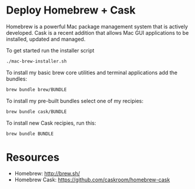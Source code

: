 # Deploy Homebrew + Cask

Homebrew is a powerful Mac package management system that is actively developed.  Cask is a recent addition that allows Mac GUI applications to be installed, updated and managed.

To get started run the installer script
```bash
./mac-brew-installer.sh
```

To install my basic brew core utilities and terminal applications add the bundles:
```bash
brew bundle brew/BUNDLE
```

To install my pre-built bundles select one of my recipies:
```bash
brew bundle cask/BUNDLE
```

To install new Cask recipies, run this:
```bash
brew bundle BUNDLE
```
# Resources
* Homebrew: http://brew.sh/
* Homebrew Cask: https://github.com/caskroom/homebrew-cask
